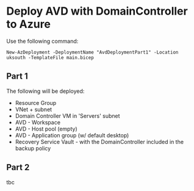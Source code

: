 # Deploy AVD with DomainController to Azure

Use the following command:

``` New-AzDeployment -DeploymentName "AvdDeploymentPart1" -Location uksouth -TemplateFile main.bicep ```

## Part 1
The following will be deployed:
* Resource Group
* VNet + subnet
* Domain Controller VM  in 'Servers' subnet
* AVD - Workspace
* AVD - Host pool (empty)
* AVD - Application group (w/ default desktop)
* Recovery Service Vault - with the DomainController included in the backup policy

## Part 2
tbc